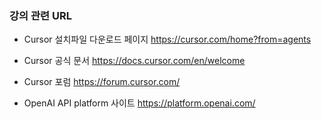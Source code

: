 ### 강의 관련 URL

- Cursor 설치파일 다운로드 페이지
https://cursor.com/home?from=agents <br>

- Cursor 공식 문서
https://docs.cursor.com/en/welcome <br>

- Cursor 포럼
https://forum.cursor.com/   <br>

- OpenAI API platform 사이트
https://platform.openai.com/ <br>
